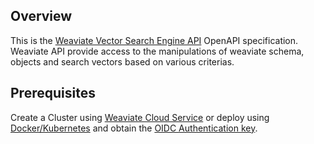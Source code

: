## Overview

This is the [Weaviate Vector Search Engine API](https://weaviate.io/developers/weaviate/api) OpenAPI specification. Weaviate API provide access to the manipulations of weaviate schema, objects and search vectors based on various criterias.
## Prerequisites

 Create a Cluster using [Weaviate Cloud Service](https://weaviate.io/developers/weaviate/quickstart/installation#weaviate-cloud-services) or deploy using [Docker/Kubernetes](https://weaviate.io/developers/weaviate/quickstart/installation#running-weaviate-with-docker) and obtain the [OIDC Authentication key](https://weaviate.io/developers/weaviate/configuration/authentication).

